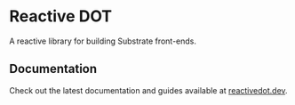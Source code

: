 # Reactive DOT

A reactive library for building Substrate front-ends.

## Documentation

Check out the latest documentation and guides available at [reactivedot.dev](https://reactivedot.dev/).

